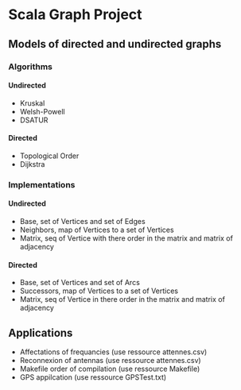 # Scala Graph Project

## Models of directed and undirected graphs
### Algorithms

#### Undirected
- Kruskal
- Welsh-Powell
- DSATUR

#### Directed
- Topological Order
- Dijkstra

### Implementations

#### Undirected
- Base, set of Vertices and set of Edges
- Neighbors, map of Vertices to a set of Vertices
- Matrix, seq of Vertice with there order in the matrix and matrix of adjacency
#### Directed
- Base, set of Vertices and set of Arcs
- Successors, map of Vertices to a set of Vertices
- Matrix, seq of Vertice in there order in the matrix and matrix of adjacency

## Applications
- Affectations of frequancies (use ressource attennes.csv)
- Reconnexion of antennas (use ressource attennes.csv)
- Makefile order of compilation (use ressource Makefile)
- GPS appilcation (use ressource GPSTest.txt)
